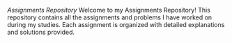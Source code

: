 *Assignments Repository*
Welcome to my Assignments Repository! This repository contains all the assignments and problems I have worked on during my studies.
Each assignment is organized with detailed explanations and solutions provided. 
